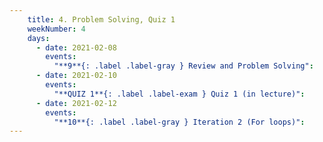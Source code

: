 ```yaml
---
    title: 4. Problem Solving, Quiz 1
    weekNumber: 4
    days:
      - date: 2021-02-08
        events:
          "**9**{: .label .label-gray } Review and Problem Solving":
      - date: 2021-02-10
        events:
          "**QUIZ 1**{: .label .label-exam } Quiz 1 (in lecture)":
      - date: 2021-02-12
        events:
          "**10**{: .label .label-gray } Iteration 2 (For loops)":
---
```

